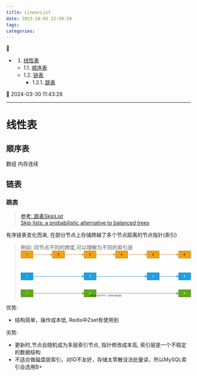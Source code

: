 ```yaml
---
title: LinearList
date: 2023-10-03 22:50:59
tags: 
categories: 
---
```


💠

- 1. [线性表](#线性表)
    - 1.1. [顺序表](#顺序表)
    - 1.2. [链表](#链表)
        - 1.2.1. [跳表](#跳表)

💠 2024-03-30 11:43:28
****************************************
# 线性表

## 顺序表
数组 内存连续

## 链表

### 跳表
> [参考: 跳表SkipList ](http://www.cnblogs.com/xuqiang/archive/2011/05/22/2053516.html)  
> [Skip lists: a probabilistic alternative to balanced trees](https://www.epaperpress.com/sortsearch/download/skiplist.pdf)

有序链表变化而来, 在部分节点上存储跨越了多个节点距离的节点指针(索引)

> 例如: 同节点不同的跨度,可以理解为不同的索引层   
![](img/skiplist.drawio.svg)

优势: 
- 结构简单，操作成本低, Redis中Zset有使用到

劣势: 
- 更新时,节点会随机成为多层索引节点, 指针修改成本高, 索引层是一个不稳定的数据结构
- 不适合做磁盘层索引，对IO不友好，存储太零散没法批量读，所以MySQL索引会选用B+

